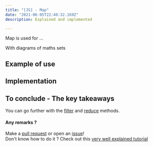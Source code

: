 ```yaml
---
title: "[JS] - Map"
date: "2021-06-05T22:40:32.169Z"
description: Explained and implemented

---
```


Map is used for ...

With diagrams of maths sets

## Example of use

## Implementation

## To conclude - The key takeaways

You can go further with the [filter](../filter) and [reduce](../reduce) methods.

#### Any remarks ?

Make a [pull request](!https://github.com/ackermannQ/quentinackermann) or open an [issue](https://github.com/ackermannQ/quentinackermann/issues)!  
Don't know how to do it ? Check out this [very well explained tutorial](https://opensource.com/article/19/7/create-pull-request-github)

